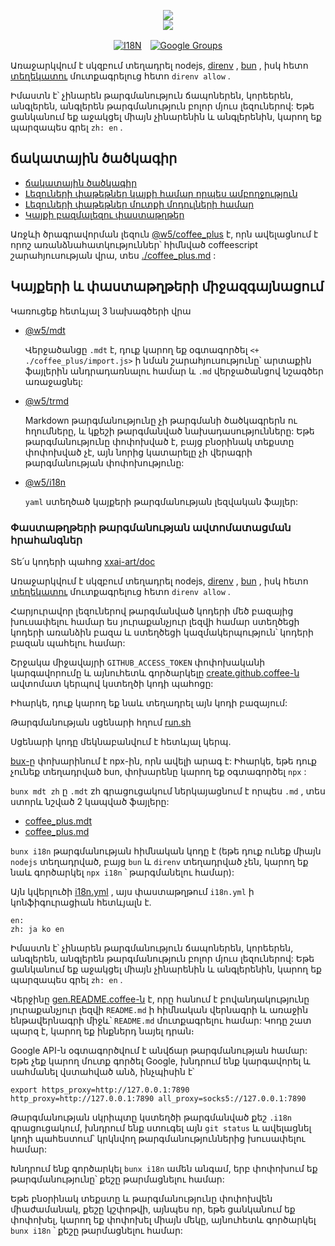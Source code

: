 <p align="center"><a href="https://xxai.art"><img src="https://cdn.jsdelivr.net/gh/xxai-art/doc/logo.svg"/></a><br/><a href="https://xxai.art"><img src="https://cdn.jsdelivr.net/gh/xxai-art/doc/xxai.svg"/></a></p><p align="center"><a href="https://github.com/xxai-art/doc#readme"><img alt="I18N" src="https://cdn.jsdelivr.net/gh/wactax/img/t.svg"/></a>　<a href="https://groups.google.com/u/0/g/xxai-art"><img alt="Google Groups" src="https://cdn.jsdelivr.net/gh/wactax/img/g-groups.svg"/></a></p>

Առաջարկվում է սկզբում տեղադրել nodejs, [direnv](https://direnv.net) , [bun](https://github.com/oven-sh/bun) , իսկ հետո [տեղեկատու](https://github.com/xxai-art/doc/blob/main/.envrc) մուտքագրելուց հետո `direnv allow` .

Իմաստն է՝ չինարեն թարգմանություն ճապոներեն, կորեերեն, անգլերեն, անգլերեն թարգմանություն բոլոր մյուս լեզուներով: Եթե ​​ցանկանում եք աջակցել միայն չինարենին և անգլերենին, կարող եք պարզապես գրել `zh: en` .

## ճակատային ծածկագիր

* [ճակատային ծածկագիր](https://github.com/xxai-art/web)
* [Լեզուների փաթեթներ կայքի համար որպես ամբողջություն](https://github.com/xxai-art/web/tree/main/i18n)
* [Լեզուների փաթեթներ մուտքի մոդուլների համար](https://github.com/wacpkg/user/tree/main/ui.i18n)
* [Կայքի բազմալեզու փաստաթղթեր](https://github.com/xxai-doc)

Առջևի ծրագրավորման լեզուն [@w5/coffee_plus](http://npmjs.com/@w5/coffee_plus) է, որն ավելացնում է որոշ առանձնահատկություններ՝ հիմնված coffeescript շարահյուսության վրա, տես [./coffee_plus.md](./coffee_plus.md) :

## Կայքերի և փաստաթղթերի միջազգայնացում

Կառուցեք հետևյալ 3 նախագծերի վրա

* [@w5/mdt](https://www.npmjs.com/package/@w5/mdt)

  Վերջածանցը `.mdt` է, դուք կարող եք օգտագործել `<+ ./coffee_plus/import.js>` ի նման շարահյուսությունը՝ արտաքին ֆայլերին անդրադառնալու համար և `.md` վերջածանցով նշագծեր առաջացնել:

* [@w5/trmd](https://www.npmjs.com/package/@w5/trmd)

  Markdown թարգմանությունը չի թարգմանի ծածկագրերն ու հղումները, և կքեշի թարգմանված նախադասությունները: Եթե ​​թարգմանությունը փոփոխված է, բայց բնօրինակ տեքստը փոփոխված չէ, այն նորից կատարելը չի ​​վերագրի թարգմանության փոփոխությունը:

* [@w5/i18n](https://www.npmjs.com/package/@w5/i18n)

  `yaml` ստեղծած կայքերի թարգմանության լեզվական ֆայլեր:

### Փաստաթղթերի թարգմանության ավտոմատացման հրահանգներ

Տե՛ս կոդերի պահոց [xxai-art/doc](https://github.com/xxai-art/doc)

Առաջարկվում է սկզբում տեղադրել nodejs, [direnv](https://direnv.net) , [bun](https://github.com/oven-sh/bun) , իսկ հետո [տեղեկատու](https://github.com/xxai-art/doc/blob/main/.envrc) մուտքագրելուց հետո `direnv allow` .

Հարյուրավոր լեզուներով թարգմանված կոդերի մեծ բազայից խուսափելու համար ես յուրաքանչյուր լեզվի համար ստեղծեցի կոդերի առանձին բազա և ստեղծեցի կազմակերպություն՝ կոդերի բազան պահելու համար:

Շրջակա միջավայրի `GITHUB_ACCESS_TOKEN` փոփոխականի կարգավորումը և այնուհետև գործարկելը [create.github.coffee-ն](https://github.com/xxai-art/doc/blob/main/create.github.coffee) ավտոմատ կերպով կստեղծի կոդի պահոցը:

Իհարկե, դուք կարող եք նաև տեղադրել այն կոդի բազայում:

Թարգմանության սցենարի հղում [run.sh](https://github.com/xxai-art/doc/blob/main/run.sh)

Սցենարի կոդը մեկնաբանվում է հետևյալ կերպ.

[bux-ը](https://bun.sh/docs/cli/bunx) փոխարինում է npx-ին, որն ավելի արագ է: Իհարկե, եթե դուք չունեք տեղադրված bun, փոխարենը կարող եք օգտագործել `npx` :

`bunx mdt zh` ը `.mdt` zh գրացուցակում ներկայացնում է որպես `.md` , տես ստորև նշված 2 կապված ֆայլերը:

* [coffee_plus.mdt](https://github.com/xxai-doc/zh/blob/main/coffee_plus.mdt)
* [coffee_plus.md](https://github.com/xxai-doc/zh/blob/main/coffee_plus.md)

`bunx i18n` թարգմանության հիմնական կոդը է (եթե դուք ունեք միայն `nodejs` տեղադրված, բայց `bun` և `direnv` տեղադրված չեն, կարող եք նաև գործարկել `npx i18n` ՝ թարգմանելու համար):

Այն կվերլուծի [i18n.yml](https://github.com/xxai-art/doc/blob/main/i18n.yml) , այս փաստաթղթում `i18n.yml` ի կոնֆիգուրացիան հետևյալն է.

```
en:
zh: ja ko en
```

Իմաստն է՝ չինարեն թարգմանություն ճապոներեն, կորեերեն, անգլերեն, անգլերեն թարգմանություն բոլոր մյուս լեզուներով: Եթե ​​ցանկանում եք աջակցել միայն չինարենին և անգլերենին, կարող եք պարզապես գրել `zh: en` .

Վերջինը [gen.README.coffee-ն](https://github.com/xxai-art/doc/blob/main/gen.README.coffee) է, որը հանում է բովանդակությունը յուրաքանչյուր լեզվի `README.md` ի հիմնական վերնագրի և առաջին ենթավերնագրի միջև՝ `README.md` մուտքագրելու համար: Կոդը շատ պարզ է, կարող եք ինքներդ նայել դրան։

Google API-ն օգտագործվում է անվճար թարգմանության համար: Եթե ​​չեք կարող մուտք գործել Google, խնդրում ենք կարգավորել և սահմանել վստահված անձ, ինչպիսին է՝

```
export https_proxy=http://127.0.0.1:7890 http_proxy=http://127.0.0.1:7890 all_proxy=socks5://127.0.0.1:7890
```

Թարգմանության սկրիպտը կստեղծի թարգմանված քեշ `.i18n` գրացուցակում, խնդրում ենք ստուգել այն `git status` և ավելացնել կոդի պահեստում՝ կրկնվող թարգմանություններից խուսափելու համար:

Խնդրում ենք գործարկել `bunx i18n` ամեն անգամ, երբ փոփոխում եք թարգմանությունը՝ քեշը թարմացնելու համար:

Եթե ​​բնօրինակ տեքստը և թարգմանությունը փոփոխվեն միաժամանակ, քեշը կշփոթվի, այնպես որ, եթե ցանկանում եք փոփոխել, կարող եք փոփոխել միայն մեկը, այնուհետև գործարկել `bunx i18n` ՝ քեշը թարմացնելու համար:
